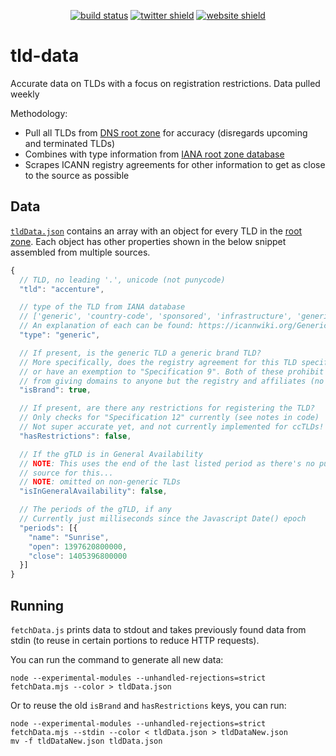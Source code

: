 <p align="center">
    <a href="https://github.com/Cobertos/tld-data/actions" target="_blank"><img alt="build status" src="https://github.com/Cobertos/tld-data/workflows/Fetch%20Data/badge.svg"></a>
    <a href="https://twitter.com/cobertos" target="_blank"><img alt="twitter shield" src="https://img.shields.io/badge/twitter-%40cobertos-0084b4.svg"></a>
    <a href="https://cobertos.com" target="_blank"><img alt="website shield" src="https://img.shields.io/badge/website-cobertos.com-888888.svg"></a>
</p>

# tld-data

Accurate data on TLDs with a focus on registration restrictions. Data pulled weekly

Methodology:

* Pull all TLDs from [DNS root zone](http://www.internic.net/domain/root.zone) for accuracy (disregards upcoming and terminated TLDs)
* Combines with type information from [IANA root zone database](https://www.iana.org/domains/root/db)
* Scrapes ICANN registry agreements for other information to get as close to the source as possible

## Data

[`tldData.json`](tldData.json) contains an array with an object for every TLD in the [root zone](http://www.internic.net/domain/root.zone). Each object has other properties shown in the below snippet assembled from multiple sources.

```javascript
{
  // TLD, no leading '.', unicode (not punycode)
  "tld": "accenture",

  // type of the TLD from IANA database
  // ['generic', 'country-code', 'sponsored', 'infrastructure', 'generic-restricted', 'test']
  // An explanation of each can be found: https://icannwiki.org/Generic_top-level_domain
  "type": "generic",

  // If present, is the generic TLD a generic brand TLD?
  // More specifically, does the registry agreement for this TLD specify "Specification 13"
  // or have an exemption to "Specification 9". Both of these prohibit the registry
  // from giving domains to anyone but the registry and affiliates (no third parties).
  "isBrand": true,

  // If present, are there any restrictions for registering the TLD?
  // Only checks for "Specification 12" currently (see notes in code)
  // Not super accurate yet, and not currently implemented for ccTLDs!
  "hasRestrictions": false,

  // If the gTLD is in General Availability
  // NOTE: This uses the end of the last listed period as there's no public data
  // source for this...
  // NOTE: omitted on non-generic TLDs
  "isInGeneralAvailability": false,

  // The periods of the gTLD, if any
  // Currently just milliseconds since the Javascript Date() epoch
  "periods": [{
    "name": "Sunrise",
    "open": 1397620800000,
    "close": 1405396800000
  }]
}
```

## Running

`fetchData.js` prints data to stdout and takes previously found data from stdin (to reuse in certain portions to reduce HTTP requests).

You can run the command to generate all new data:

`node --experimental-modules --unhandled-rejections=strict fetchData.mjs --color > tldData.json`

Or to reuse the old `isBrand` and `hasRestrictions` keys, you can run:

```
node --experimental-modules --unhandled-rejections=strict fetchData.mjs --stdin --color < tldData.json > tldDataNew.json
mv -f tldDataNew.json tldData.json
```
